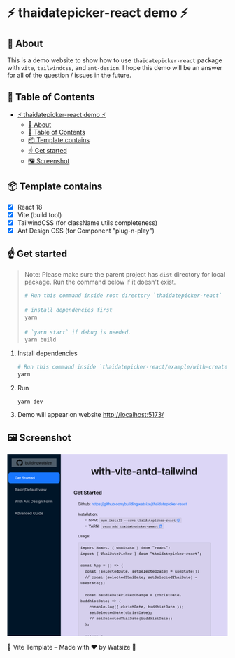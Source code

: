 # ⚡ thaidatepicker-react demo ⚡

## 📘 About

This is a demo website to show how to use `thaidatepicker-react` package with `vite`, `tailwindcss`, and `ant-design`. I hope this demo will be an answer for all of the question / issues in the future.

## 📝 Table of Contents

- [⚡ thaidatepicker-react demo ⚡](#-thaidatepicker-react-demo-)
  - [📘 About](#-about)
  - [📝 Table of Contents](#-table-of-contents)
  - [📦 Template contains](#-template-contains)
  - [☝️ Get started](#️-get-started)
  - [🖼️ Screenshot](#️-screenshot)

## 📦 Template contains

- [x] React 18
- [x] Vite (build tool)
- [x] TailwindCSS (for className utils completeness)
- [x] Ant Design CSS (for Component "plug-n-play")

## ☝️ Get started

> Note: Please make sure the parent project has `dist` directory for local package. Run the command below if it doesn't exist.
>
> ```bash
> # Run this command inside root directory `thaidatepicker-react`
> 
> # install dependencies first
> yarn
> 
> # `yarn start` if debug is needed.
> yarn build
> ```

1. Install dependencies

   ```bash
   # Run this command inside `thaidatepicker-react/example/with-create-react-app`
   yarn
   ```

2. Run

   ```bash
   yarn dev
   ```

3. Demo will appear on website [http://localhost:5173/](http://localhost:5173/)

## 🖼️ Screenshot

![Demo](docs/demo.png)

🌈 Vite Template – Made with ❤️ by Watsize 🌈
